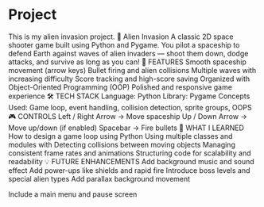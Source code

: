 # Project
This is my alien invasion project.
👾 Alien Invasion
A classic 2D space shooter game built using Python and Pygame.
You pilot a spaceship to defend Earth against waves of alien invaders — shoot them down, dodge attacks, and survive as long as you can!
🚀 FEATURES
Smooth spaceship movement (arrow keys)
Bullet firing and alien collisions
Multiple waves with increasing difficulty
Score tracking and high-score saving
Organized with Object-Oriented Programming (OOP)
Polished and responsive game experience
🛠️ TECH STACK
Language: Python
Library: Pygame
Concepts Used: Game loop, event handling, collision detection, sprite groups, OOPS
🎮 CONTROLS
Left / Right Arrow → Move spaceship
Up / Down Arrow → Move up/down (if enabled)
Spacebar → Fire bullets
🧠 WHAT I LEARNED
How to design a game loop using Python
Using multiple classes and modules with
Detecting collisions between moving objects
Managing consistent frame rates and animations
Structuring code for scalability and readability
💡 FUTURE ENHANCEMENTS
Add background music and sound effect
Add power-ups like shields and rapid fire
Introduce boss levels and special alien types
Add parallax background movement

Include a main menu and pause screen
